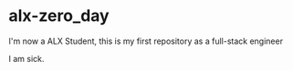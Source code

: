 # alx-zero_day
I'm now a ALX Student, this is my first repository as a full-stack engineer

I am sick.
